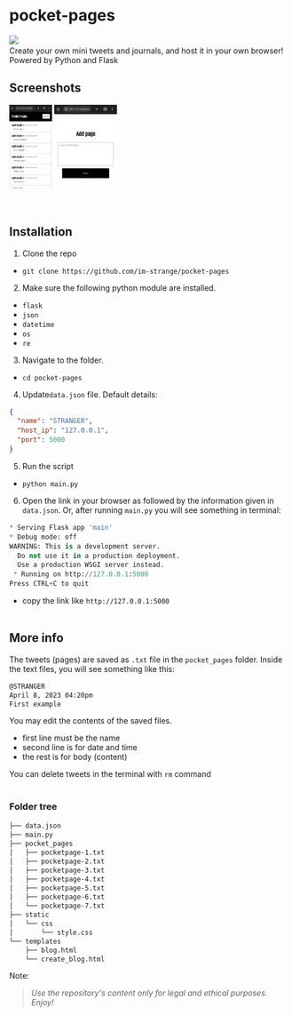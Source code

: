 # pocket-pages
![](https://badgen.net/badge/license/MIT/blue)
<br>
Create your own mini tweets and journals, and host it in your own browser! Powered by Python and Flask

## Screenshots
<img src="assets/Screenshot_2023_0408_162539.png" style="height:150px;">&nbsp;<img src="assets/Screenshot_2023_0408_163138.png" style="height: 150px;">   
<br><br> 

## Installation
1. Clone the repo
 - `git clone https://github.com/im-strange/pocket-pages`
2. Make sure the following python module are installed.
 - `flask`
 - `json`
 - `datetime`
 - `os`
 - `re`
3. Navigate to the folder.
 - `cd pocket-pages`
4. Update`data.json` file. Default details:
  ```json
  {
    "name": "STRANGER",
    "host_ip": "127.0.0.1",
    "port": 5000
  }
  ```
5. Run the script
 - `python main.py`
6. Open the link in your browser as followed by the information given in `data.json`.
Or, after running `main.py` you will see something in terminal:
```py
* Serving Flask app 'main'
* Debug mode: off
WARNING: This is a development server.
  Do not use it in a production deployment.
  Use a production WSGI server instead.
 * Running on http://127.0.0.1:5000
Press CTRL+C to quit
```
 - copy the link like `http://127.0.0.1:5000`
<br><br> 

## More info
The tweets (pages) are saved as `.txt` file in the `pocket_pages` folder.
Inside the text files, you will see something like this:

```
@STRANGER
April 8, 2023 04:20pm
First example
```

You may edit the contents of the saved files.
- first line must be the name
- second line is for date and time
- the rest is for body (content)  

You can delete tweets in the terminal with `rm` command  
<br> 

### **Folder tree**
```
├── data.json
├── main.py
├── pocket_pages
│   ├── pocketpage-1.txt
│   ├── pocketpage-2.txt
│   ├── pocketpage-3.txt
│   ├── pocketpage-4.txt
│   ├── pocketpage-5.txt
│   ├── pocketpage-6.txt
│   └── pocketpage-7.txt
├── static
│   └── css
│       └── style.css
└── templates
    ├── blog.html
    └── create_blog.html
```
   

Note:
> *Use the repository's content only for legal and ethical purposes. Enjoy!*
